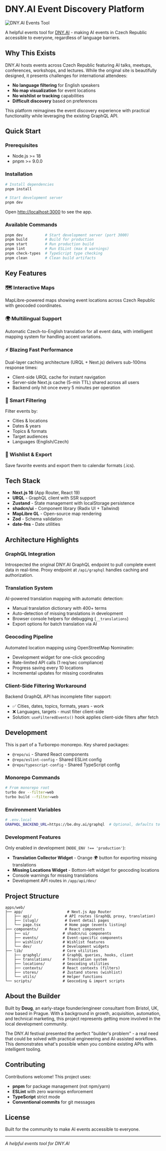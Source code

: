 # DNY.AI Event Discovery Platform

![DNY.AI Events Tool](./public/dny-map.png)

A helpful events tool for [DNY.AI](https://dny.ai) - making AI events in Czech Republic accessible to everyone, regardless of language barriers.

## Why This Exists

DNY.AI hosts events across Czech Republic featuring AI talks, meetups, conferences, workshops, and lectures. While the original site is beautifully designed, it presents challenges for international attendees:

- **No language filtering** for English speakers
- **No map visualization** for event locations
- **No wishlist or tracking** capabilities
- **Difficult discovery** based on preferences

This platform reimagines the event discovery experience with practical functionality while leveraging the existing GraphQL API.

## Quick Start

### Prerequisites

- Node.js >= 18
- pnpm >= 9.0.0

### Installation

```bash
# Install dependencies
pnpm install

# Start development server
pnpm dev
```

Open [http://localhost:3000](http://localhost:3000) to see the app.

### Available Commands

```bash
pnpm dev          # Start development server (port 3000)
pnpm build        # Build for production
pnpm start        # Run production build
pnpm lint         # Run ESLint (max 0 warnings)
pnpm check-types  # TypeScript type checking
pnpm clean        # Clean build artifacts
```

## Key Features

### 🗺️ Interactive Maps
MapLibre-powered maps showing event locations across Czech Republic with geocoded coordinates.

### 🌍 Multilingual Support
Automatic Czech-to-English translation for all event data, with intelligent mapping system for handling accent variations.

### ⚡ Blazing Fast Performance
Dual-layer caching architecture (URQL + Next.js) delivers sub-100ms response times:
- Client-side URQL cache for instant navigation
- Server-side Next.js cache (5-min TTL) shared across all users
- Backend only hit once every 5 minutes per operation

### 🎯 Smart Filtering
Filter events by:
- Cities & locations
- Dates & years
- Topics & formats
- Target audiences
- Languages (English/Czech)

### 💾 Wishlist & Export
Save favorite events and export them to calendar formats (.ics).

## Tech Stack

- **Next.js 16** (App Router, React 19)
- **URQL** - GraphQL client with SSR support
- **Zustand** - State management with localStorage persistence
- **shadcn/ui** - Component library (Radix UI + Tailwind)
- **MapLibre GL** - Open-source map rendering
- **Zod** - Schema validation
- **date-fns** - Date utilities

## Architecture Highlights

### GraphQL Integration
Introspected the original DNY.AI GraphQL endpoint to pull complete event data in real-time. Proxy endpoint at `/api/graphql` handles caching and authorization.

### Translation System
AI-powered translation mapping with automatic detection:
- Manual translation dictionary with 400+ terms
- Auto-detection of missing translations in development
- Browser console helpers for debugging (`__translations`)
- Export options for batch translation via AI

### Geocoding Pipeline
Automated location mapping using OpenStreetMap Nominatim:
- Development widget for one-click geocoding
- Rate-limited API calls (1 req/sec compliance)
- Progress saving every 10 locations
- Incremental updates for missing coordinates

### Client-Side Filtering Workaround
Backend GraphQL API has incomplete filter support:
- ✅ Cities, dates, topics, formats, years - work
- ❌ Languages, targets - must filter client-side
- Solution: `useFilteredEvents()` hook applies client-side filters after fetch

## Development

This is part of a Turborepo monorepo. Key shared packages:
- `@repo/ui` - Shared React components
- `@repo/eslint-config` - Shared ESLint config
- `@repo/typescript-config` - Shared TypeScript config

### Monorepo Commands

```bash
# From monorepo root
turbo dev --filter=web
turbo build --filter=web
```

### Environment Variables

```bash
# .env.local
GRAPHQL_BACKEND_URL=https://be.dny.ai/graphql  # Optional, defaults to this
```

### Development Features

Only enabled in development (`NODE_ENV !== 'production'`):
- **Translation Collector Widget** - Orange 🌍 button for exporting missing translations
- **Missing Locations Widget** - Bottom-left widget for geocoding locations
- Console warnings for missing translations
- Development API routes in `/app/api/dev/`

## Project Structure

```
apps/web/
├── app/                    # Next.js App Router
│   ├── api/               # API routes (GraphQL proxy, translation)
│   ├── [slug]/            # Event detail pages
│   └── page.tsx           # Home page (events listing)
├── components/            # React components
│   ├── ui/               # shadcn/ui components
│   ├── events/           # Event-specific components
│   ├── wishlist/         # Wishlist features
│   └── dev/              # Development widgets
├── lib/                  # Core utilities
│   ├── graphql/          # GraphQL queries, hooks, client
│   ├── translations/     # Translation system
│   ├── locations/        # Geocoding utilities
│   ├── contexts/         # React contexts (filters)
│   ├── stores/           # Zustand stores (wishlist)
│   └── utils/            # Helper functions
└── scripts/              # Geocoding & import scripts
```

## About the Builder

Built by **Doug**, an early-stage founder/engineer consultant from Bristol, UK, now based in Prague. With a background in growth, acquisition, automation, and technical marketing, this project represents getting more involved in the local development community.

The DNY.AI festival presented the perfect "builder's problem" - a real need that could be solved with practical engineering and AI-assisted workflows. This demonstrates what's possible when you combine existing APIs with intelligent tooling.

## Contributing

Contributions welcome! This project uses:
- **pnpm** for package management (not npm/yarn)
- **ESLint** with zero warnings enforcement
- **TypeScript** strict mode
- **Conventional commits** for git messages

## License

Built for the community to make AI events accessible to everyone.

---

*A helpful events tool for DNY.AI*

